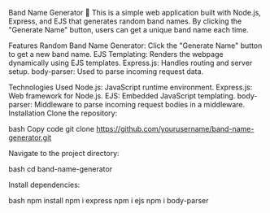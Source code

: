 Band Name Generator 🎸
This is a simple web application built with Node.js, Express, and EJS that generates random band names. By clicking the "Generate Name" button, users can get a unique band name each time.

Features
Random Band Name Generator: Click the "Generate Name" button to get a new band name.
EJS Templating: Renders the webpage dynamically using EJS templates.
Express.js: Handles routing and server setup.
body-parser: Used to parse incoming request data.

Technologies Used
Node.js: JavaScript runtime environment.
Express.js: Web framework for Node.js.
EJS: Embedded JavaScript templating.
body-parser: Middleware to parse incoming request bodies in a middleware.
Installation
Clone the repository:

bash
Copy code
git clone https://github.com/yourusername/band-name-generator.git

Navigate to the project directory:

bash
cd band-name-generator

Install dependencies:

bash
npm install
npm i express
npm i ejs
npm i body-parser
